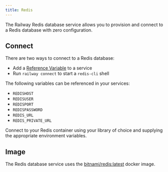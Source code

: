 ```yaml
---
title: Redis
---
```


The Railway Redis database service allows you to provision and connect to a
Redis database with zero configuration.

## Connect

There are two ways to connect to a Redis database:
- Add a [Reference Variable](/develop/variables#reference-variables) to a service
- Run `railway connect` to start a `redis-cli` shell

The following variables can be referenced in your services:
- `REDISHOST`
- `REDISUSER`
- `REDISPORT`
- `REDISPASSWORD`
- `REDIS_URL`
- `REDIS_PRIVATE_URL`

Connect to your Redis container using your library of choice and supplying the
appropriate environment variables.

## Image

The Redis database service uses the [bitnami/redis:latest](https://hub.docker.com/r/bitnami/redis/) docker image.
